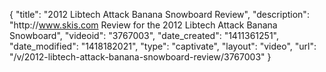 {
    "title": "2012 Libtech Attack Banana Snowboard Review",
    "description": "http:\/\/www.skis.com Review for the 2012 Libtech Attack Banana Snowboard",
    "videoid": "3767003",
    "date_created": "1411361251",
    "date_modified": "1418182021",
    "type": "captivate",
    "layout": "video",
    "url": "\/v\/2012-libtech-attack-banana-snowboard-review\/3767003"
}